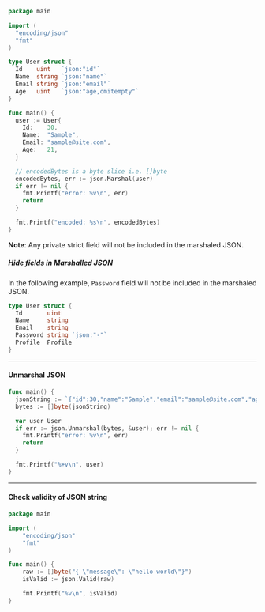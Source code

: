 ```go
package main

import (
  "encoding/json"
  "fmt"
)

type User struct {
  Id    uint   `json:"id"`
  Name  string `json:"name"`
  Email string `json:"email"`
  Age   uint   `json:"age,omitempty"`
}

func main() {
  user := User{
    Id:    30,
    Name:  "Sample",
    Email: "sample@site.com",
    Age:   21,
  }

  // encodedBytes is a byte slice i.e. []byte
  encodedBytes, err := json.Marshal(user)
  if err != nil {
    fmt.Printf("error: %v\n", err)
    return
  }

  fmt.Printf("encoded: %s\n", encodedBytes)
}
```

**Note**: Any private strict field will not be included in the marshaled JSON.


##### Hide fields in Marshalled JSON
In the following example, `Password` field will not be included in the marshaled JSON.

```go
type User struct {
  Id       uint
  Name     string
  Email    string
  Password string `json:"-"`
  Profile  Profile
}
```


---

#### Unmarshal JSON

```go
func main() {
  jsonString := `{"id":30,"name":"Sample","email":"sample@site.com","age":21}`
  bytes := []byte(jsonString)

  var user User
  if err := json.Unmarshal(bytes, &user); err != nil {
    fmt.Printf("error: %v\n", err)
    return
  }

  fmt.Printf("%+v\n", user)
}
```


---

#### Check validity of JSON string

```go
package main

import (
	"encoding/json"
	"fmt"
)

func main() {
	raw := []byte("{ \"message\": \"hello world\"}")
	isValid := json.Valid(raw)

	fmt.Printf("%v\n", isValid)
}
```

